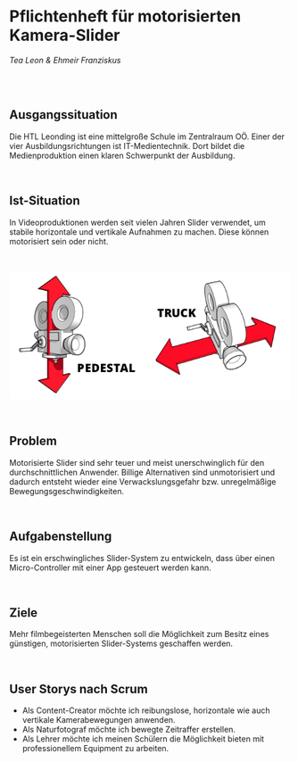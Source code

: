 # Pflichtenheft für motorisierten Kamera-Slider
_Tea Leon & Ehmeir Franziskus_

<br>
<br>

## Ausgangssituation

Die HTL Leonding ist eine mittelgroße Schule im Zentralraum OÖ. Einer der vier Ausbildungsrichtungen ist IT-Medientechnik. Dort bildet die Medienproduktion einen klaren Schwerpunkt der Ausbildung.

<br>

## Ist-Situation

In Videoproduktionen werden seit vielen Jahren Slider verwendet, um stabile horizontale und vertikale Aufnahmen zu machen. Diese können motorisiert sein oder nicht.

<br>

![Movements](./images/slides.png "Movements")

<br>

## Problem

Motorisierte Slider sind sehr teuer und meist unerschwinglich für den durchschnittlichen Anwender. Billige Alternativen sind unmotorisiert und dadurch entsteht wieder eine Verwackslungsgefahr bzw. unregelmäßige Bewegungsgeschwindigkeiten.

<br>

## Aufgabenstellung

Es ist ein erschwingliches Slider-System zu entwickeln, dass über einen Micro-Controller mit einer App gesteuert werden kann.

<br>

## Ziele

Mehr filmbegeisterten Menschen soll die Möglichkeit zum Besitz eines günstigen, motorisierten Slider-Systems geschaffen werden.

<br>

## User Storys nach Scrum

- Als Content-Creator möchte ich reibungslose, horizontale wie auch vertikale Kamerabewegungen anwenden.
- Als Naturfotograf möchte ich bewegte Zeitraffer erstellen.
- Als Lehrer möchte ich meinen Schülern die Möglichkeit bieten mit professionellem Equipment zu arbeiten.
